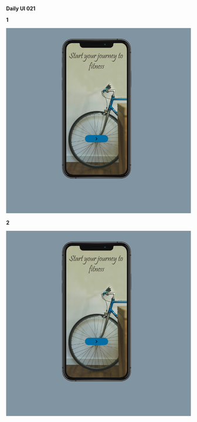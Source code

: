 **Daily UI 021**


**1**

![](https://raw.githubusercontent.com/Sehajbir/DailyUI/master/DailyUI-020/1.png)

**2**

![](https://raw.githubusercontent.com/Sehajbir/DailyUI/master/DailyUI-020/1.png)